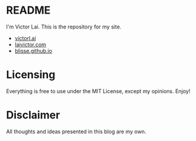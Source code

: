 # README

I'm Victor Lai. This is the repository for my site.

* [victorl.ai](http://victorl.ai)
* [laivictor.com](http://www.laivictor.com)
* [blisse.github.io](http://blisse.github.io)

# Licensing

Everything is free to use under the MIT License, except my opinions. Enjoy!

# Disclaimer

All thoughts and ideas presented in this blog are my own.
